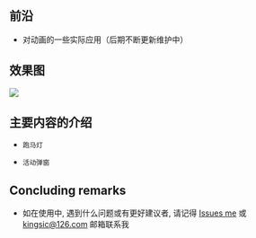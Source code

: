 
## 前沿

* 对动画的一些实际应用（后期不断更新维护中）


## 效果图

![](https://github.com/kingsic/SGAnimation/raw/master/Gif/sorgle.gif) 


## 主要内容的介绍

* `跑马灯`<br>

* `活动弹窗`<br>


## Concluding remarks

* 如在使用中, 遇到什么问题或有更好建议者, 请记得 [Issues me](https://github.com/kingsic/SGAnimation/issues) 或 kingsic@126.com 邮箱联系我

